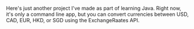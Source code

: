 Here's just another project I've made as part of learning Java. Right now, it's only a command line app,
but you can convert currencies between USD, CAD, EUR, HKD, or SGD using the ExchangeRaates API. 

